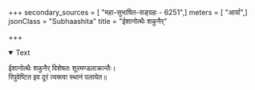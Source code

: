 +++
secondary_sources = [ "महा-सुभाषित-सङ्ग्रहः - 6251",]
meters = [ "आर्या",]
jsonClass = "Subhaashita"
title = "ईशानोत्थैः शकुनैर्"

+++

<details open><summary>Text</summary>

ईशानोत्थैः शकुनैर् विशेषतः शूरमण्डलाक्रान्तैः।  
रिपुवेष्टित इव दूरं त्यक्त्वा स्थानं पलायेत॥
</details>
